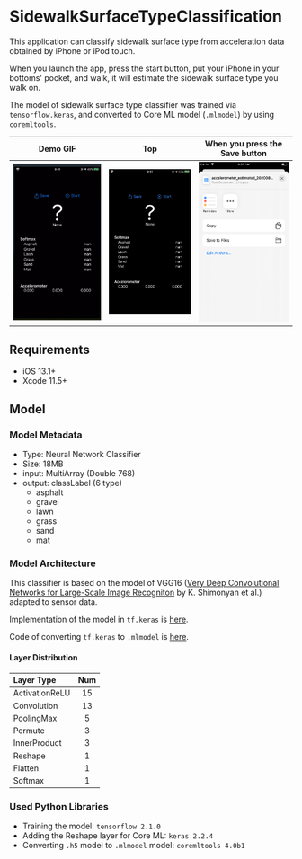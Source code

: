 #  SidewalkSurfaceTypeClassification

This application can classify sidewalk surface type from acceleration data obtained by iPhone or iPod touch.

When you launch the app, press the start button, put your iPhone in your bottoms' pocket, and walk, it will estimate the sidewalk surface type you walk on.

The model of sidewalk surface type classifier was trained via `tensorflow.keras`, and converted to Core ML model (`.mlmodel`) by using `coremltools`.

Demo GIF|Top|When you press the Save button
:-:|:-:|:-:
![demo](materials/SSTC-demo.gif)|![screen](materials/IMG_4214.PNG)|![screen](materials/Screenshot_share.png)



## Requirements
- iOS 13.1+
- Xcode 11.5+

## Model
### Model Metadata
- Type: Neural Network Classifier
- Size: 18MB
- input: MultiArray (Double 768)
- output: classLabel (6 type)
    - asphalt
    - gravel
    - lawn
    - grass
    - sand
    - mat

### Model Architecture
This classifier is based on the model of VGG16 ([Very Deep Convolutional Networks for Large-Scale Image Recogniton](https://arxiv.org/abs/1409.1556) by K. Shimonyan et al.) adapted to sensor data.

Implementation of the model in `tf.keras` is [here](https://github.com/Shakshi3104/5-tornadoes).

Code of converting `tf.keras` to `.mlmodel` is [here](https://github.com/Shakshi3104/5-tornadoes/blob/master/east/networks/coreml.py).

#### Layer Distribution
|Layer Type|Num|
|:------------|:----:|
| ActivationReLU | 15 |
| Convolution | 13 |
| PoolingMax | 5 |
| Permute | 3 |
| InnerProduct | 3 |
| Reshape | 1 |
| Flatten | 1 |
| Softmax | 1 |

### Used Python Libraries
- Training the model: `tensorflow 2.1.0`
- Adding the Reshape layer for Core ML: `keras 2.2.4`
- Converting `.h5` model to `.mlmodel` model: `coremltools 4.0b1`


